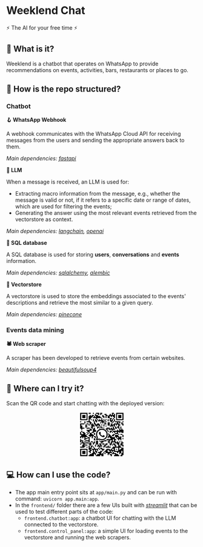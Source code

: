 # Weeklend Chat
⚡ The AI for your free time ⚡

## 🤔 What is it?
Weeklend is a chatbot that operates on WhatsApp to provide recommendations on events, activities, bars, restaurants or places to go.

## 🔧 How is the repo structured?

### Chatbot

**🪝 WhatsApp Webhook**

A webhook communicates with the WhatsApp Cloud API for receiving messages from the users and sending the appropriate answers back to them.

*Main dependencies: [fastapi](https://github.com/tiangolo/fastapi)*

**🤖 LLM**

When a message is received, an LLM is used for:
* Extracting macro information from the message, e.g., whether the message is valid or not, if it refers to a specific date or range of dates, which are used for filtering the events;
* Generating the answer using the most relevant events retrieved from the vectorstore as context.

*Main dependencies: [langchain](https://github.com/langchain-ai/langchain), [openai](https://github.com/openai/openai-python)*

**💾 SQL database**

A SQL database is used for storing **users**, **conversations** and **events** information.

*Main dependencies: [sqlalchemy](https://github.com/sqlalchemy/sqlalchemy), [alembic](https://github.com/sqlalchemy/alembic)*

**🏪 Vectorstore**

A vectorstore is used to store the embeddings associated to the events' descriptions and retrieve the most similar to a given query.

*Main dependencies: [pinecone](https://github.com/pinecone-io/pinecone-python-client)*

### Events data mining

**🕷️ Web scraper**

A scraper has been developed to retrieve events from certain websites.

*Main dependencies: [beautifulsoup4](https://www.crummy.com/software/BeautifulSoup/)*



## 🚀 Where can I try it?
Scan the QR code and start chatting with the deployed version:

<center><img src="assets/weeklend-wa-qr.png" width="120" height="120"></center>

## 💻 How can I use the code?
* The app main entry point sits at `app/main.py` and can be run with command: `uvicorn app.main:app`.
* In the `frontend/` folder there are a few UIs built with *[streamlit](https://github.com/streamlit/streamlit)* that can be used to test different parts of the code:
  * `frontend.chatbot:app`: a chatbot UI for chatting with the LLM connected to the vectorstore.
  * `frontend.control_panel:app`: a simple UI for loading events to the vectorstore and running the web scrapers.

